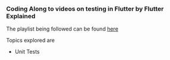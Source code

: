 ### Coding Along to videos on testing in Flutter by Flutter Explained

The playlist being followed can be found [here](https://www.youtube.com/playlist?list=PLq83k-ITj6lT9s4wHU6sBojHiNd4rZIb4)

Topics explored are
* Unit Tests

